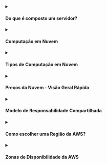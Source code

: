<details><summary><h4>Do que é composto um servidor?</h4></summary>
  
<br>

##### Um servidor é composto por:

- Computação: CPU 
- Memória: RAM 
- Armazenamento: Dados
- Banco de Dados: Armazena dados de forma estruturada
- Rede: Roteadores, switches, servidor DNS
  - Rede: cabos, roteadores e servidores conectados entre si
  - Roteador: um dispositivo de rede que encaminha pacotes de dados entre redes de computadores. Eles sabem para onde enviar seus pacotes na internet!
  - Switch: pega um pacote e o envia para o servidor/cliente correto na sua rede

 <div alignr="center">
<img src="https://thumbs2.imgbox.com/c6/e8/H9K98LHQ_t.png" />
 </div>


##### Não faz muito tempo, essa era a maneira de construir uma infraestrutura (abordagem tradicional de TI):
 <div alignr="center">
<img src="https://thumbs2.imgbox.com/4b/02/AKnOfE3s_t.png" />
 </div>

##### Problemas com a abordagem tradicional de TI

- Pagar pelo aluguel do data center
- Pagar pelo fornecimento de energia, refrigeração, manutenção
- Adicionar e substituir hardware leva tempo
- A escalabilidade é limitada
- Contratar uma equipe 24/7 para monitorar a infraestrutura
- Como lidar com desastres? (terremotos, desligamentos de energia, incêndios...)

Tudo isso pode ser externalizado?

</details>

<details>
  <summary><h4>Computação em Nuvem</h4></summary>
  <br>
</details>

<details>
<summary><h4>Tipos de Computação em Nuvem</h4></summary>
<br>
  
##### Infraestrutura como Serviço (IaaS)
  
- Fornece blocos de construção para a computação em nuvem
- Oferece rede, computadores e espaço de armazenamento de dados
- Maior flexibilidade
- Fácil paralelo com a TI tradicional no local
 - Exemplo
   <table cellspacing="0" cellpadding="0">
     <tr>
       <td> - Amazon EC2</td>
       <td><img src="https://d2q66yyjeovezo.cloudfront.net/icon/d88319dfa5d204f019b4284149886c59-7d586ea82f792b61a8c87de60565133d.svg" /></td>
     </tr>
   </table>

##### Plataforma como Serviço (PaaS)
  
- Elimina a necessidade de sua organização gerenciar a infraestrutura subjacente
- Concentra-se na implantação e gerenciamento de suas aplicações
- Exemplo
   <table cellspacing="0" cellpadding="0">
     <tr>
       <td>- Elastic Beanstalk</td>
       <td><img src="https://d2q66yyjeovezo.cloudfront.net/icon/d43b67a293d39d11b046bd1813c804cb-4bc0ce71c93950e1ad695b25a4f1d4b5.svg" /></td>
     </tr> 
   </table>
  
 ##### Software como Serviço (SaaS)  
 - Produto completo que é executado e gerenciado pelo provedor de serviços
 - Exemplo   
   <table cellspacing="0" cellpadding="0">
     <tr> 
       <td>- Muitos Serviços da AWS (ex: Rekognition para Aprendizado de Máquina) </td>
        <td><img width="15%" src="https://encrypted-tbn0.gstatic.com/images?q=tbn:ANd9GcQWPOov6TZhY9Lso6rbo4_iFQ7OfEgWgy_Fk_INpumtuiPGjltSfJPYyzlbaIbmAtcbSOQ&usqp=CAU" /></td>
     </tr>
   </table>
 <hr/>
 <div align="center">
   <img src="https://thumbs2.imgbox.com/c6/71/c5rgRvNJ_t.png" />
 </div>
</details>

<details>
  <summary><h4>Preços da Nuvem - Visão Geral Rápida</h4></summary>
  <br>

  A AWS possui 3 fundamentos de preços, seguindo o modelo de pagamento conforme o uso:

  - Computação:
    - Pague pelo tempo de computação
      <table>
          <tr>
            <td rowspan="4"><img width="30%" src="https://thumbs2.imgbox.com/65/c8/IMPrp1MZ_t.png" /></td>
          </tr>
          <tr>
          <td><img src="https://d2q66yyjeovezo.cloudfront.net/icon/d88319dfa5d204f019b4284149886c59-7d586ea82f792b61a8c87de60565133d.svg" /> </td>
          </tr>
          <tr>
          <td><img src="https://d2q66yyjeovezo.cloudfront.net/icon/d43b67a293d39d11b046bd1813c804cb-4bc0ce71c93950e1ad695b25a4f1d4b5.svg" /> </td>
          </tr>
          <tr>
          <td><img src="https://d2q66yyjeovezo.cloudfront.net/icon/945f3fc449518a73b9f5f32868db466c-926961f91b072604c42b7f39ce2eaf1c.svg" /> </td>
          </tr>
      </table>

  - Armazenamento:
    - Pague pelos dados armazenados na Nuvem
      <table>
        <tr>
          <td rowspan="4"><img width="30%" src="https://thumbs2.imgbox.com/57/8c/zH60PUMU_t.png" /></td>
        </tr>
        <tr>
        <td><img src="https://d2q66yyjeovezo.cloudfront.net/icon/c0828e0381730befd1f7a025057c74fb-43acc0496e64afba82dbc9ab774dc622.svg" /> </td>
        </tr>
        <tr>
        <td><img width="8%" src="https://seeklogo.com/images/A/amazon-elastic-file-system-logo-E7053CDC9F-seeklogo.com.png" /> </td>
        </tr>
        <tr>
        <td><img width="8%" src="https://res.cloudinary.com/hy4kyit2a/f_auto,fl_lossy,q_70/learn/modules/aws-storage/choose-the-right-storage-service/images/75c6bec122ddc0a1a76b0bf99a89cae0_2-c-235-e-2-f-2448-40-c-3-8-c-7-b-e-9753-d-6-b-0-df-5.png" /> </td>
        </tr>
      </table>

  - Transferência de dados PARA FORA da Nuvem:
    - A transferência de dados PARA DENTRO é gratuita

    <table>
        <tr>
          <td><img width="25%" src="https://hotmart.s3.amazonaws.com/product_pictures/2b279618-20d6-4514-b9e4-d5feb84bc025/aws.png" /></td>
        </tr>
    </table>

  - Resolve o problema caro da TI tradicional
</details>


<details><summary><h4>Modelo de Responsabilidade Compartilhada</h4></summary>
<br>

- O Cliente é responsável pela segurança <b>NA</b> Nuvem

- A AWS é responsável pela segurança <b>DA</b> Nuvem

<div align="center">
<img src="https://d1.awsstatic.com/security-center/Shared_Responsibility_Model_V2.59d1eccec334b366627e9295b304202faf7b899b.jpg" />
</div>

<a href="https://aws.amazon.com/compliance/shared-responsibility-model" >Mais</a>
</details>





<details><summary><h4>Como escolher uma Região da AWS?</h4></summary>
<br>

- Conformidade:
  - <b>com requisitos de governança de dados e legais:</b> os dados nunca saem de uma região sem a sua permissão explícita.
- Proximidade:
  - <b>para os clientes:</b> reduza a latência.
- Serviços disponíveis:
  - <b>dentro de uma Região:</b> novos serviços e recursos nem sempre estão disponíveis em todas as Regiões.
- Preços:
  - <b>avalie:</b> os preços variam de região para região e são transparentes na página de preços do serviço.

 <div alignr="center">
<img src="https://www.awsgeek.com/AWS-Regions/AWS-Regions.jpg" />
 </div>

</details>

<details><summary><h4>Zonas de Disponibilidade da AWS</h4></summary>
<br>

- Cada região tem muitas zonas de disponibilidade (geralmente 3, mínimo 3, máximo 6). Exemplo:
  - ap-southeast-2a 
  - ap-southeast-2b
  - ap-southeast-2c
- Cada zona de disponibilidade (AZ) é um ou mais centros de dados discretos com energia, rede e conectividade redundantes.
- Elas são separadas umas das outras para que estejam isoladas de desastres.
- Elas são conectadas com uma rede de alta largura de banda e latência ultra baixa.

 <div alignr="center">
  <img src="https://thumbs2.imgbox.com/d8/f4/VNzQ8gbj_t.png" />
 </div>

</details>







